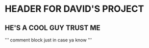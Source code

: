# HEADER FOR DAVID'S PROJECT

## HE'S A COOL GUY TRUST ME

'''
comment block just in case ya know
'''
